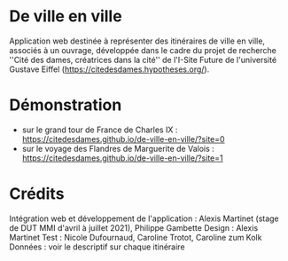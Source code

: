 # De ville en ville
Application web destinée à représenter des itinéraires de ville en ville, associés à un ouvrage, développée dans le cadre du projet de recherche ''Cité des dames, créatrices dans la cité'' de l'I-Site Future de l'université Gustave Eiffel (https://citedesdames.hypotheses.org/).

# Démonstration
* sur le grand tour de France de Charles IX : https://citedesdames.github.io/de-ville-en-ville/?site=0
* sur le voyage des Flandres de Marguerite de Valois : https://citedesdames.github.io/de-ville-en-ville/?site=1

# Crédits
Intégration web et développement de l'application : Alexis Martinet (stage de DUT MMI d'avril à juillet 2021), Philippe Gambette
Design : Alexis Martinet
Test : Nicole Dufournaud, Caroline Trotot, Caroline zum Kolk
Données : voir le descriptif sur chaque itinéraire

